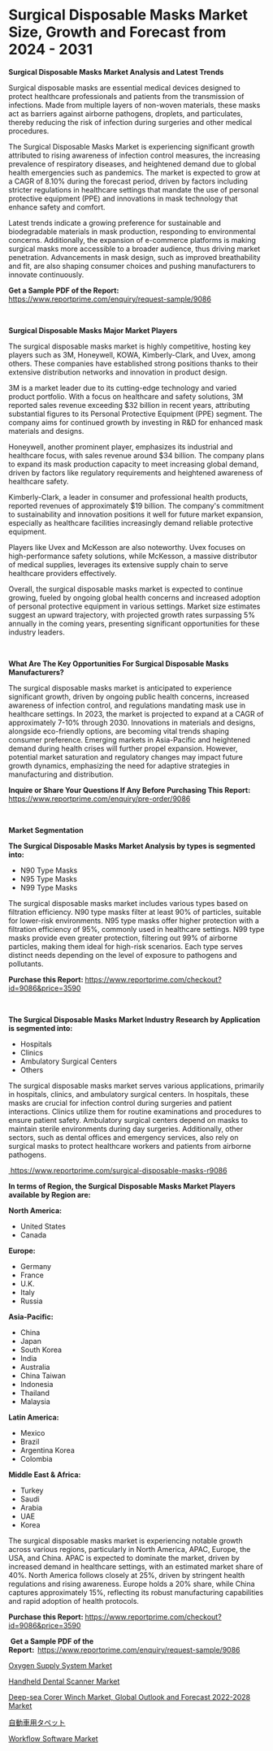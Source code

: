 <p><h1>Surgical Disposable Masks Market Size, Growth and Forecast from 2024 - 2031</h1></p><p><strong>Surgical Disposable Masks Market Analysis and Latest Trends</strong></p>
<p><p>Surgical disposable masks are essential medical devices designed to protect healthcare professionals and patients from the transmission of infections. Made from multiple layers of non-woven materials, these masks act as barriers against airborne pathogens, droplets, and particulates, thereby reducing the risk of infection during surgeries and other medical procedures.</p><p>The Surgical Disposable Masks Market is experiencing significant growth attributed to rising awareness of infection control measures, the increasing prevalence of respiratory diseases, and heightened demand due to global health emergencies such as pandemics. The market is expected to grow at a CAGR of 8.10% during the forecast period, driven by factors including stricter regulations in healthcare settings that mandate the use of personal protective equipment (PPE) and innovations in mask technology that enhance safety and comfort. </p><p>Latest trends indicate a growing preference for sustainable and biodegradable materials in mask production, responding to environmental concerns. Additionally, the expansion of e-commerce platforms is making surgical masks more accessible to a broader audience, thus driving market penetration. Advancements in mask design, such as improved breathability and fit, are also shaping consumer choices and pushing manufacturers to innovate continuously.</p></p>
<p><strong>Get a Sample PDF of the Report:&nbsp;</strong> <a href="https://www.reportprime.com/enquiry/request-sample/9086">https://www.reportprime.com/enquiry/request-sample/9086</a></p>
<p>&nbsp;</p>
<p><strong>Surgical Disposable Masks Major Market Players</strong></p>
<p><p>The surgical disposable masks market is highly competitive, hosting key players such as 3M, Honeywell, KOWA, Kimberly-Clark, and Uvex, among others. These companies have established strong positions thanks to their extensive distribution networks and innovation in product design.</p><p>3M is a market leader due to its cutting-edge technology and varied product portfolio. With a focus on healthcare and safety solutions, 3M reported sales revenue exceeding $32 billion in recent years, attributing substantial figures to its Personal Protective Equipment (PPE) segment. The company aims for continued growth by investing in R&D for enhanced mask materials and designs.</p><p>Honeywell, another prominent player, emphasizes its industrial and healthcare focus, with sales revenue around $34 billion. The company plans to expand its mask production capacity to meet increasing global demand, driven by factors like regulatory requirements and heightened awareness of healthcare safety.</p><p>Kimberly-Clark, a leader in consumer and professional health products, reported revenues of approximately $19 billion. The company's commitment to sustainability and innovation positions it well for future market expansion, especially as healthcare facilities increasingly demand reliable protective equipment.</p><p>Players like Uvex and McKesson are also noteworthy. Uvex focuses on high-performance safety solutions, while McKesson, a massive distributor of medical supplies, leverages its extensive supply chain to serve healthcare providers effectively. </p><p>Overall, the surgical disposable masks market is expected to continue growing, fueled by ongoing global health concerns and increased adoption of personal protective equipment in various settings. Market size estimates suggest an upward trajectory, with projected growth rates surpassing 5% annually in the coming years, presenting significant opportunities for these industry leaders.</p></p>
<p>&nbsp;</p>
<p><strong>What Are The Key Opportunities For Surgical Disposable Masks Manufacturers?</strong></p>
<p><p>The surgical disposable masks market is anticipated to experience significant growth, driven by ongoing public health concerns, increased awareness of infection control, and regulations mandating mask use in healthcare settings. In 2023, the market is projected to expand at a CAGR of approximately 7-10% through 2030. Innovations in materials and designs, alongside eco-friendly options, are becoming vital trends shaping consumer preference. Emerging markets in Asia-Pacific and heightened demand during health crises will further propel expansion. However, potential market saturation and regulatory changes may impact future growth dynamics, emphasizing the need for adaptive strategies in manufacturing and distribution.</p></p>
<p><strong>Inquire or Share Your Questions If Any Before Purchasing This Report:</strong> <a href="https://www.reportprime.com/enquiry/pre-order/9086">https://www.reportprime.com/enquiry/pre-order/9086</a></p>
<p>&nbsp;</p>
<p><strong>Market Segmentation</strong></p>
<p><strong>The Surgical Disposable Masks Market Analysis by types is segmented into:</strong></p>
<p><ul><li>N90 Type Masks</li><li>N95 Type Masks</li><li>N99 Type Masks</li></ul></p>
<p><p>The surgical disposable masks market includes various types based on filtration efficiency. N90 type masks filter at least 90% of particles, suitable for lower-risk environments. N95 type masks offer higher protection with a filtration efficiency of 95%, commonly used in healthcare settings. N99 type masks provide even greater protection, filtering out 99% of airborne particles, making them ideal for high-risk scenarios. Each type serves distinct needs depending on the level of exposure to pathogens and pollutants.</p></p>
<p><strong>Purchase this Report:&nbsp;</strong><a href="https://www.reportprime.com/checkout?id=9086&price=3590">https://www.reportprime.com/checkout?id=9086&price=3590</a></p>
<p>&nbsp;</p>
<p><strong>The Surgical Disposable Masks Market Industry Research by Application is segmented into:</strong></p>
<p><ul><li>Hospitals</li><li>Clinics</li><li>Ambulatory Surgical Centers</li><li>Others</li></ul></p>
<p><p>The surgical disposable masks market serves various applications, primarily in hospitals, clinics, and ambulatory surgical centers. In hospitals, these masks are crucial for infection control during surgeries and patient interactions. Clinics utilize them for routine examinations and procedures to ensure patient safety. Ambulatory surgical centers depend on masks to maintain sterile environments during day surgeries. Additionally, other sectors, such as dental offices and emergency services, also rely on surgical masks to protect healthcare workers and patients from airborne pathogens.</p></p>
<p><a href="https://www.reportprime.com/surgical-disposable-masks-r9086">&nbsp;https://www.reportprime.com/surgical-disposable-masks-r9086</a></p>
<p><strong>In terms of Region, the Surgical Disposable Masks Market Players available by Region are:</strong></p>
<p>
    <p> <strong> North America: </strong>
        <ul>
            <li>United States</li>
            <li>Canada</li>
        </ul>
        </p> 
    <p> <strong> Europe: </strong>
        <ul>
            <li>Germany</li>
            <li>France</li>
            <li>U.K.</li>
            <li>Italy</li>
            <li>Russia</li>
        </ul>
        </p> 
    <p> <strong> Asia-Pacific: </strong>
        <ul>
            <li>China</li>
            <li>Japan</li>
            <li>South Korea</li>
            <li>India</li>
            <li>Australia</li>
            <li>China Taiwan</li>
            <li>Indonesia</li>
            <li>Thailand</li>
            <li>Malaysia</li>
        </ul>
        </p> 
    <p> <strong> Latin America: </strong>
        <ul>
            <li>Mexico</li>
            <li>Brazil</li>
            <li>Argentina Korea</li>
            <li>Colombia</li>
        </ul>
        </p> 
    <p> <strong> Middle East & Africa: </strong>
        <ul>
            <li>Turkey</li>
            <li>Saudi</li>
            <li>Arabia</li>
            <li>UAE</li>
            <li>Korea</li>
        </ul>
    </p>
    </p>
<p><p>The surgical disposable masks market is experiencing notable growth across various regions, particularly in North America, APAC, Europe, the USA, and China. APAC is expected to dominate the market, driven by increased demand in healthcare settings, with an estimated market share of 40%. North America follows closely at 25%, driven by stringent health regulations and rising awareness. Europe holds a 20% share, while China captures approximately 15%, reflecting its robust manufacturing capabilities and rapid adoption of health protocols.</p></p>
<p><strong>Purchase this Report: </strong><a href="https://www.reportprime.com/checkout?id=9086&price=3590">https://www.reportprime.com/checkout?id=9086&price=3590</a></p>
<p>&nbsp;<strong>Get a Sample PDF of the Report:&nbsp;&nbsp;</strong><a href="https://www.reportprime.com/enquiry/request-sample/9086">https://www.reportprime.com/enquiry/request-sample/9086</a></p>
<p><strong></strong></p>
<p><p><a href="https://github.com/FassouRP/Market-Research-Report-List-6/blob/main/oxygen-supply-system-market.md">Oxygen Supply System Market</a></p><p><a href="https://issuu.com/reportprime-2/docs/handheld-dental-scanner-market-size_99225f70647455">Handheld Dental Scanner Market</a></p><p><a href="https://medium.com/@anslrtman56756/the-global-market-overview-of-the-deep-sea-corer-winch-market-global-outlook-and-forecast-8987e8c614f6">Deep-sea Corer Winch Market, Global Outlook and Forecast 2022-2028 Market</a></p><p><a href="https://medium.com/@adfwe254/automotive-tappets-market-%E3%81%AE%E3%82%B0%E3%83%AD%E3%83%BC%E3%83%90%E3%83%AB%E5%B8%82%E5%A0%B4%E6%A6%82%E8%A6%81%E3%81%AF-%E4%B8%96%E7%95%8C%E3%81%8A%E3%82%88%E3%81%B3%E4%B8%BB%E8%A6%81%E5%B8%82%E5%A0%B4%E3%81%AB%E3%81%8A%E3%81%91%E3%82%8B%E6%A5%AD%E7%95%8C%E3%81%AB%E5%BD%B1%E9%9F%BF%E3%82%92%E4%B8%8E%E3%81%88%E3%82%8B%E4%B8%BB%E8%A6%81%E3%81%AA%E3%83%88%E3%83%AC%E3%83%B3%E3%83%89%E3%81%AB%E3%81%A4%E3%81%84%E3%81%A6-%E7%8B%AC%E8%87%AA%E3%81%AE%E8%A6%96%E7%82%B9%E3%82%92%E6%8F%90%E4%BE%9B%E3%81%97%E3%81%BE%E3%81%99-141db1a3b91e">自動車用タペット</a></p><p><a href="https://www.linkedin.com/pulse/future-insights-workflow-software-market-trends-regional-glkic?trackingId=rczRejO4STeJVv2voufI1w%3D%3D">Workflow Software Market</a></p></p>